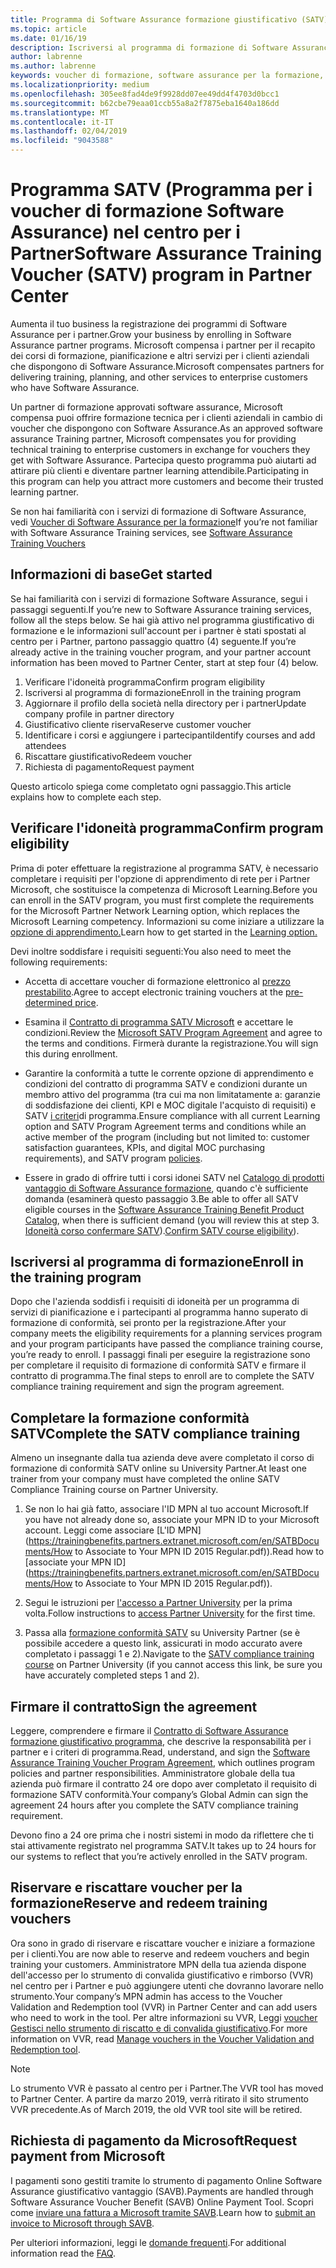 ```yaml
---
title: Programma di Software Assurance formazione giustificativo (SATV) nel centro per i Partner | Centro per i partner
ms.topic: article
ms.date: 01/16/19
description: Iscriversi al programma di formazione di Software Assurance
author: labrenne
ms.author: labrenne
keywords: voucher di formazione, software assurance per la formazione, iscriversi SATV, SATV
ms.localizationpriority: medium
ms.openlocfilehash: 305ee8fad4de9f9928dd07ee49dd4f4703d0bcc1
ms.sourcegitcommit: b62cbe79eaa01ccb55a8a2f7875eba1640a186dd
ms.translationtype: MT
ms.contentlocale: it-IT
ms.lasthandoff: 02/04/2019
ms.locfileid: "9043588"
---
```

# <a name="software-assurance-training-voucher-satv-program-in-partner-center"></a><span data-ttu-id="50f6a-104">Programma SATV (Programma per i voucher di formazione Software Assurance) nel centro per i Partner</span><span class="sxs-lookup"><span data-stu-id="50f6a-104">Software Assurance Training Voucher (SATV) program in Partner Center</span></span>

<span data-ttu-id="50f6a-105">Aumenta il tuo business la registrazione dei programmi di Software Assurance per i partner.</span><span class="sxs-lookup"><span data-stu-id="50f6a-105">Grow your business by enrolling in Software Assurance partner programs.</span></span> <span data-ttu-id="50f6a-106">Microsoft compensa i partner per il recapito dei corsi di formazione, pianificazione e altri servizi per i clienti aziendali che dispongono di Software Assurance.</span><span class="sxs-lookup"><span data-stu-id="50f6a-106">Microsoft compensates partners for delivering training, planning, and other services to enterprise customers who have Software Assurance.</span></span> 

<span data-ttu-id="50f6a-107">Un partner di formazione approvati software assurance, Microsoft compensa puoi offrire formazione tecnica per i clienti aziendali in cambio di voucher che dispongono con Software Assurance.</span><span class="sxs-lookup"><span data-stu-id="50f6a-107">As an approved software assurance Training partner, Microsoft compensates you for providing technical training to enterprise customers in exchange for vouchers they get with Software Assurance.</span></span> <span data-ttu-id="50f6a-108">Partecipa questo programma può aiutarti ad attirare più clienti e diventare partner learning attendibile.</span><span class="sxs-lookup"><span data-stu-id="50f6a-108">Participating in this program can help you attract more customers and become their trusted learning partner.</span></span>

<span data-ttu-id="50f6a-109">Se non hai familiarità con i servizi di formazione di Software Assurance, vedi [Voucher di Software Assurance per la formazione](https://trainingbenefits.partners.extranet.microsoft.com/en/SATV/Pages/default.aspx)</span><span class="sxs-lookup"><span data-stu-id="50f6a-109">If you’re not familiar with Software Assurance Training services, see [Software Assurance Training Vouchers ](https://trainingbenefits.partners.extranet.microsoft.com/en/SATV/Pages/default.aspx)</span></span>

## <a name="get-started"></a><span data-ttu-id="50f6a-110">Informazioni di base</span><span class="sxs-lookup"><span data-stu-id="50f6a-110">Get started</span></span>

<span data-ttu-id="50f6a-111">Se hai familiarità con i servizi di formazione Software Assurance, segui i passaggi seguenti.</span><span class="sxs-lookup"><span data-stu-id="50f6a-111">If you’re new to Software Assurance training services, follow all the steps below.</span></span> <span data-ttu-id="50f6a-112">Se hai già attivo nel programma giustificativo di formazione e le informazioni sull'account per i partner è stati spostati al centro per i Partner, partono passaggio quattro (4) seguente.</span><span class="sxs-lookup"><span data-stu-id="50f6a-112">If you’re already active in the training voucher program, and your partner account information has been moved to Partner Center, start at step four (4) below.</span></span> 

1. <span data-ttu-id="50f6a-113">Verificare l'idoneità programma</span><span class="sxs-lookup"><span data-stu-id="50f6a-113">Confirm program eligibility</span></span>
2. <span data-ttu-id="50f6a-114">Iscriversi al programma di formazione</span><span class="sxs-lookup"><span data-stu-id="50f6a-114">Enroll in the training program</span></span>
3. <span data-ttu-id="50f6a-115">Aggiornare il profilo della società nella directory per i partner</span><span class="sxs-lookup"><span data-stu-id="50f6a-115">Update company profile in partner directory</span></span>
4. <span data-ttu-id="50f6a-116">Giustificativo cliente riserva</span><span class="sxs-lookup"><span data-stu-id="50f6a-116">Reserve customer voucher</span></span>
5. <span data-ttu-id="50f6a-117">Identificare i corsi e aggiungere i partecipanti</span><span class="sxs-lookup"><span data-stu-id="50f6a-117">Identify courses and add attendees</span></span>
6. <span data-ttu-id="50f6a-118">Riscattare giustificativo</span><span class="sxs-lookup"><span data-stu-id="50f6a-118">Redeem voucher</span></span>
7. <span data-ttu-id="50f6a-119">Richiesta di pagamento</span><span class="sxs-lookup"><span data-stu-id="50f6a-119">Request payment</span></span>

<span data-ttu-id="50f6a-120">Questo articolo spiega come completato ogni passaggio.</span><span class="sxs-lookup"><span data-stu-id="50f6a-120">This article explains how to complete each step.</span></span>

## <a name="confirm-program-eligibility"></a><span data-ttu-id="50f6a-121">Verificare l'idoneità programma</span><span class="sxs-lookup"><span data-stu-id="50f6a-121">Confirm program eligibility</span></span>

<span data-ttu-id="50f6a-122">Prima di poter effettuare la registrazione al programma SATV, è necessario completare i requisiti per l'opzione di apprendimento di rete per i Partner Microsoft, che sostituisce la competenza di Microsoft Learning.</span><span class="sxs-lookup"><span data-stu-id="50f6a-122">Before you can enroll in the SATV program, you must first complete the requirements for the Microsoft Partner Network Learning option, which replaces the Microsoft Learning competency.</span></span> <span data-ttu-id="50f6a-123">Informazioni su come iniziare a utilizzare la [opzione di apprendimento.](https://partner.microsoft.com/en-US/marketing/details/learning-option-enrollment#/)</span><span class="sxs-lookup"><span data-stu-id="50f6a-123">Learn how to get started in the [Learning option.](https://partner.microsoft.com/en-US/marketing/details/learning-option-enrollment#/)</span></span>

<span data-ttu-id="50f6a-124">Devi inoltre soddisfare i requisiti seguenti:</span><span class="sxs-lookup"><span data-stu-id="50f6a-124">You also need to meet the following requirements:</span></span>

- <span data-ttu-id="50f6a-125">Accetta di accettare voucher di formazione elettronico al [prezzo prestabilito](https://partner.microsoft.com/en-US/membership/satv-voucher-pricing).</span><span class="sxs-lookup"><span data-stu-id="50f6a-125">Agree to accept electronic training vouchers at the [pre-determined price](https://partner.microsoft.com/en-US/membership/satv-voucher-pricing).</span></span>

- <span data-ttu-id="50f6a-126">Esamina il [Contratto di programma SATV Microsoft](https://aka.ms/satv_legal_agreement) e accettare le condizioni.</span><span class="sxs-lookup"><span data-stu-id="50f6a-126">Review the [Microsoft SATV Program Agreement](https://aka.ms/satv_legal_agreement) and agree to the terms and conditions.</span></span> <span data-ttu-id="50f6a-127">Firmerà durante la registrazione.</span><span class="sxs-lookup"><span data-stu-id="50f6a-127">You will sign this during enrollment.</span></span> 

- <span data-ttu-id="50f6a-128">Garantire la conformità a tutte le corrente opzione di apprendimento e condizioni del contratto di programma SATV e condizioni durante un membro attivo del programma (tra cui ma non limitatamente a: garanzie di soddisfazione dei clienti, KPI e MOC digitale l'acquisto di requisiti) e SATV [i criteri](https://trainingbenefits.partners.extranet.microsoft.com/en/SATV/Pages/ProgramPolicies.aspx)di programma.</span><span class="sxs-lookup"><span data-stu-id="50f6a-128">Ensure compliance with all current Learning option and SATV Program Agreement terms and conditions while an active member of the program (including but not limited to: customer satisfaction guarantees, KPIs, and digital MOC purchasing requirements), and SATV program [policies](https://trainingbenefits.partners.extranet.microsoft.com/en/SATV/Pages/ProgramPolicies.aspx).</span></span>

- <span data-ttu-id="50f6a-129">Essere in grado di offrire tutti i corsi idonei SATV nel [Catalogo di prodotti vantaggio di Software Assurance formazione](https://aka.ms/SATV_catalog), quando c'è sufficiente domanda (esaminerà questo passaggio 3.</span><span class="sxs-lookup"><span data-stu-id="50f6a-129">Be able to offer all SATV eligible courses in the [Software Assurance Training Benefit Product Catalog](https://aka.ms/SATV_catalog), when there is sufficient demand (you will review this at step 3.</span></span> <span data-ttu-id="50f6a-130">[Idoneità corso confermare SATV](https://trainingbenefits.partners.extranet.microsoft.com/en/SATV/Pages/ConfirmEligibility.aspx)).</span><span class="sxs-lookup"><span data-stu-id="50f6a-130">[Confirm SATV course eligibility](https://trainingbenefits.partners.extranet.microsoft.com/en/SATV/Pages/ConfirmEligibility.aspx)).</span></span>

## <a name="enroll-in-the-training-program"></a><span data-ttu-id="50f6a-131">Iscriversi al programma di formazione</span><span class="sxs-lookup"><span data-stu-id="50f6a-131">Enroll in the training program</span></span>

<span data-ttu-id="50f6a-132">Dopo che l'azienda soddisfi i requisiti di idoneità per un programma di servizi di pianificazione e i partecipanti al programma hanno superato di formazione di conformità, sei pronto per la registrazione.</span><span class="sxs-lookup"><span data-stu-id="50f6a-132">After your company meets the eligibility requirements for a planning services program and your program participants have passed the compliance training course, you’re ready to enroll.</span></span> <span data-ttu-id="50f6a-133">I passaggi finali per eseguire la registrazione sono per completare il requisito di formazione di conformità SATV e firmare il contratto di programma.</span><span class="sxs-lookup"><span data-stu-id="50f6a-133">The final steps to enroll are to complete the SATV compliance training requirement and sign the program agreement.</span></span>  

## <a name="complete-the-satv-compliance-training"></a><span data-ttu-id="50f6a-134">Completare la formazione conformità SATV</span><span class="sxs-lookup"><span data-stu-id="50f6a-134">Complete the SATV compliance training</span></span>

<span data-ttu-id="50f6a-135">Almeno un insegnante dalla tua azienda deve avere completato il corso di formazione di conformità SATV online su University Partner.</span><span class="sxs-lookup"><span data-stu-id="50f6a-135">At least one trainer from your company must have completed the online SATV Compliance Training course on Partner University.</span></span>
 
1. <span data-ttu-id="50f6a-136">Se non lo hai già fatto, associare l'ID MPN al tuo account Microsoft.</span><span class="sxs-lookup"><span data-stu-id="50f6a-136">If you have not already done so, associate your MPN ID to your Microsoft account.</span></span> <span data-ttu-id="50f6a-137">Leggi come associare [L'ID MPN](https://trainingbenefits.partners.extranet.microsoft.com/en/SATBDocuments/How to Associate to Your MPN ID 2015 Regular.pdf)).</span><span class="sxs-lookup"><span data-stu-id="50f6a-137">Read how to [associate your MPN ID](https://trainingbenefits.partners.extranet.microsoft.com/en/SATBDocuments/How to Associate to Your MPN ID 2015 Regular.pdf)).</span></span>

2. <span data-ttu-id="50f6a-138">Segui le istruzioni per [l'accesso a Partner University](https://trainingbenefits.partners.extranet.microsoft.com/en/SATBDocuments/Partner_University_on-boarding.pdf) per la prima volta.</span><span class="sxs-lookup"><span data-stu-id="50f6a-138">Follow instructions to [access Partner University](https://trainingbenefits.partners.extranet.microsoft.com/en/SATBDocuments/Partner_University_on-boarding.pdf) for the first time.</span></span>

3. <span data-ttu-id="50f6a-139">Passa alla [formazione conformità SATV](https://partneruniversity.microsoft.com/?whr=uri:MicrosoftAccount&courseId=14461&scoId=dXsXmk7lB_2704778676) su University Partner (se è possibile accedere a questo link, assicurati in modo accurato avere completato i passaggi 1 e 2).</span><span class="sxs-lookup"><span data-stu-id="50f6a-139">Navigate to the [SATV compliance training course](https://partneruniversity.microsoft.com/?whr=uri:MicrosoftAccount&courseId=14461&scoId=dXsXmk7lB_2704778676) on Partner University (if you cannot access this link, be sure you have accurately completed steps 1 and 2).</span></span>  

## <a name="sign-the-agreement"></a><span data-ttu-id="50f6a-140">Firmare il contratto</span><span class="sxs-lookup"><span data-stu-id="50f6a-140">Sign the agreement</span></span>

<span data-ttu-id="50f6a-141">Leggere, comprendere e firmare il [Contratto di Software Assurance formazione giustificativo programma](https://partners.microsoft.com/partnerprogram/Satv.aspx), che descrive la responsabilità per i partner e i criteri di programma.</span><span class="sxs-lookup"><span data-stu-id="50f6a-141">Read, understand, and sign the [Software Assurance Training Voucher Program Agreement](https://partners.microsoft.com/partnerprogram/Satv.aspx), which outlines program policies and partner responsibilities.</span></span> <span data-ttu-id="50f6a-142">Amministratore globale della tua azienda può firmare il contratto 24 ore dopo aver completato il requisito di formazione SATV conformità.</span><span class="sxs-lookup"><span data-stu-id="50f6a-142">Your company’s Global Admin can sign the agreement 24 hours after you complete the SATV compliance training requirement.</span></span>

<span data-ttu-id="50f6a-143">Devono fino a 24 ore prima che i nostri sistemi in modo da riflettere che ti stai attivamente registrato nel programma SATV.</span><span class="sxs-lookup"><span data-stu-id="50f6a-143">It takes up to 24 hours for our systems to reflect that you’re actively enrolled in the SATV program.</span></span> 

## <a name="reserve-and-redeem-training-vouchers"></a><span data-ttu-id="50f6a-144">Riservare e riscattare voucher per la formazione</span><span class="sxs-lookup"><span data-stu-id="50f6a-144">Reserve and redeem training vouchers</span></span>

<span data-ttu-id="50f6a-145">Ora sono in grado di riservare e riscattare voucher e iniziare a formazione per i clienti.</span><span class="sxs-lookup"><span data-stu-id="50f6a-145">You are now able to reserve and redeem vouchers and begin training your customers.</span></span> <span data-ttu-id="50f6a-146">Amministratore MPN della tua azienda dispone dell'accesso per lo strumento di convalida giustificativo e rimborso (VVR) nel centro per i Partner e può aggiungere utenti che dovranno lavorare nello strumento.</span><span class="sxs-lookup"><span data-stu-id="50f6a-146">Your company’s MPN admin has access to the Voucher Validation and Redemption tool (VVR) in Partner Center and can add users who need to work in the tool.</span></span> <span data-ttu-id="50f6a-147">Per altre informazioni su VVR, Leggi [voucher Gestisci nello strumento di riscatto e di convalida giustificativo](voucher-validation-tool.md).</span><span class="sxs-lookup"><span data-stu-id="50f6a-147">For more information on VVR, read [Manage vouchers in the Voucher Validation and Redemption tool](voucher-validation-tool.md).</span></span>

>[!Note]
><span data-ttu-id="50f6a-148">Lo strumento VVR è passato al centro per i Partner.</span><span class="sxs-lookup"><span data-stu-id="50f6a-148">The VVR tool has moved to Partner Center.</span></span> <span data-ttu-id="50f6a-149">A partire da marzo 2019, verrà ritirato il sito strumento VVR precedente.</span><span class="sxs-lookup"><span data-stu-id="50f6a-149">As of March 2019, the old VVR tool site will be retired.</span></span>

## <a name="request-payment-from-microsoft"></a><span data-ttu-id="50f6a-150">Richiesta di pagamento da Microsoft</span><span class="sxs-lookup"><span data-stu-id="50f6a-150">Request payment from Microsoft</span></span>

<span data-ttu-id="50f6a-151">I pagamenti sono gestiti tramite lo strumento di pagamento Online Software Assurance giustificativo vantaggio (SAVB).</span><span class="sxs-lookup"><span data-stu-id="50f6a-151">Payments are handled through Software Assurance Voucher Benefit (SAVB) Online Payment Tool.</span></span>  <span data-ttu-id="50f6a-152">Scopri come [inviare una fattura a Microsoft tramite SAVB](https://trainingbenefits.partners.extranet.microsoft.com/en/SATV/Pages/GetPaid.aspx).</span><span class="sxs-lookup"><span data-stu-id="50f6a-152">Learn how to [submit an invoice to Microsoft through SAVB](https://trainingbenefits.partners.extranet.microsoft.com/en/SATV/Pages/GetPaid.aspx).</span></span>

<span data-ttu-id="50f6a-153">Per ulteriori informazioni, leggi le [domande frequenti](vvr-faq.md).</span><span class="sxs-lookup"><span data-stu-id="50f6a-153">For additional information read the [FAQ](vvr-faq.md).</span></span>